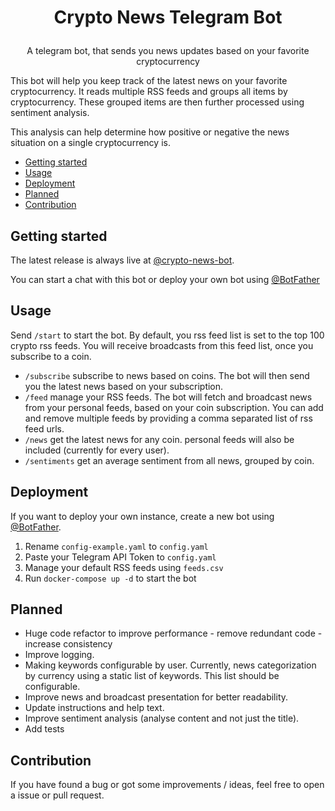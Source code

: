 # <p align="center"> Crypto News Telegram Bot

<p align="center"> A telegram bot, that sends you news updates based on your favorite cryptocurrency

This bot will help you keep track of the latest news on your favorite cryptocurrency. 
It reads multiple RSS feeds and groups all items by cryptocurrency.
These grouped items are then further processed using sentiment analysis.

This analysis can help determine how positive or negative the news situation on a single cryptocurrency is.

* [Getting started](#getting-started)
* [Usage](#usage)
* [Deployment](#deployment)
* [Planned](#planned)
* [Contribution](#contribution)

## Getting started
The latest release is always live at [@crypto-news-bot](https://t.me/crypstream_bot).

You can start a chat with this bot or deploy your own bot using [@BotFather](https://t.me/BotFather)


## Usage
Send ``/start`` to start the bot. By default, you rss feed list is set to the top 100 crypto rss feeds.
You will receive broadcasts from this feed list, once you subscribe to a coin. 
* ``/subscribe``  subscribe to news based on coins. The bot will then send you the latest news based on your subscription. 
* ``/feed`` manage your RSS feeds. The bot will fetch and broadcast news from your personal feeds, based on your coin subscription.
You can add and remove multiple feeds by providing a comma separated list of rss feed urls.
* ``/news`` get the latest news for any coin. personal feeds will also be included (currently for every user).
* ``/sentiments`` get an average sentiment from all news, grouped by coin. 

   
## Deployment 
If you want to deploy your own instance, create a new bot using [@BotFather](https://t.me/BotFather). 
1. Rename `config-example.yaml` to `config.yaml`
2. Paste your Telegram API Token to `config.yaml`
3. Manage your default RSS feeds using `feeds.csv`
4. Run `docker-compose up -d` to start the bot

## Planned 
* Huge code refactor to improve performance - remove redundant code - increase consistency 
* Improve logging.
* Making keywords configurable by user. Currently, news categorization by currency using a static list of keywords. This list should be configurable.
* Improve news and broadcast presentation for better readability.
* Update instructions and help text.
* Improve sentiment analysis (analyse content and not just the title).
* Add tests 

## Contribution 
If you have found a bug or got some improvements / ideas, feel free to open a issue or pull request. 